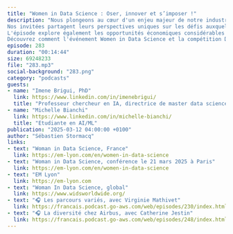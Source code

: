 ```yaml
---
title: "Women in Data Science : Oser, innover et s’imposer !"
description: "Nous plongeons au cœur d'un enjeu majeur de notre industrie : la diversité et l'inclusion dans le domaine de la data science. Rejoignez-nous pour une conversation inspirante avec Imène et Michelle, deux expertes engagées dans l'initiative Women in Data Science, qui vise à atteindre 30% de représentation féminine d'ici 2030.
Nos invitées partagent leurs perspectives uniques sur les défis auxquels les femmes sont confrontées dans ce secteur en constante évolution, de la sous-représentation dans la recherche (seulement 30% de femmes chercheuses) aux barrières psychologiques comme le syndrome de l'imposteur. Elles mettent en lumière la richesse des parcours atypiques et l'importance cruciale de l'hybridation des compétences pour stimuler l'innovation.
L'épisode explore également les opportunités économiques considérables qu'offre la data science et l'urgence de former les professionnels à l'utilisation de l'IA. Le mentorat et les modèles inspirants sont présentés comme des leviers essentiels pour encourager les jeunes femmes à s'engager dans ce domaine et à dépasser l'autocensure.
Découvrez comment l'événement Women in Data Science et la compétition Datathon créent des espaces d'échange, de formation et d'inspiration pour les femmes technologistes. Une discussion riche et nécessaire sur l'avenir de la tech, où diversité rime avec créativité et performance."
episode: 283
duration: "00:14:44"
size: 69248233
file: "283.mp3"
social-background: "283.png"
category: "podcasts"
guests: 
- name: "Imene Brigui, PhD"
  link: https://www.linkedin.com/in/imenebrigui/
  title: "Professeur chercheur en IA, directrice de master data science "
- name: "Michelle Bianchi"
  link: https://www.linkedin.com/in/michelle-bianchi/
  title: "Etudiante en AI/ML"
publication: "2025-03-12 04:00:00 +0100"
author: "Sébastien Stormacq"
links:
- text: "Woman in Data Science, France"
  link: https://em-lyon.com/en/women-in-data-science
- text: "Woman in Data Science, conférence le 21 mars 2025 à Paris"
  link: https://em-lyon.com/en/women-in-data-science
- text: "EM Lyon"
  link: https://em-lyon.com
- text: "Woman In Data Science, global"
  link: https://www.widsworldwide.org/
- text: "🎧 Les parcours variés, avec Virginie Mathivet"
  link: https://francais.podcast.go-aws.com/web/episodes/230/index.html
- text: "🎧 La diversité chez Airbus, avec Catherine Jestin"
  link: https://francais.podcast.go-aws.com/web/episodes/248/index.html
---
```

